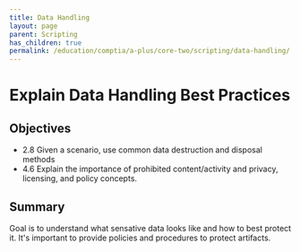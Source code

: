 ```yaml
---
title: Data Handling
layout: page
parent: Scripting
has_children: true
permalink: /education/comptia/a-plus/core-two/scripting/data-handling/
---
```


# Explain Data Handling Best Practices

## Objectives

- 2.8 Given a scenario, use common data destruction and disposal methods
- 4.6 Explain the importance of prohibited content/activity and privacy, licensing, and policy concepts.

## Summary

Goal is to understand what sensative data looks like and how to best protect it. It's important to provide policies and procedures to protect artifacts.
